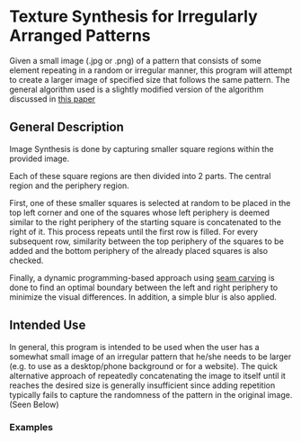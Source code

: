 # Texture Synthesis for Irregularly Arranged Patterns
Given a small image (.jpg or .png) of a pattern that consists of some element repeating in a random or irregular manner, this program will attempt to create a larger image of specified size that follows the same pattern. The general algorithm used is a slightly modified version of the algorithm discussed in [this paper](https://people.eecs.berkeley.edu/~efros/research/quilting/quilting.pdf)
## General Description

Image Synthesis is done by capturing smaller square regions within the provided image. 

Each of these square regions are then divided into 2 parts. The central region and the periphery region.

First, one of these smaller squares is selected at random to be placed in the top left corner and one of the squares whose left periphery is deemed similar to the right periphery of the starting square is concatenated to the right of it. This process repeats until the first row is filled. For every subsequent row, similarity between the top periphery of the squares to be added and the bottom periphery of the already placed squares is also checked.

Finally, a dynamic programming-based approach using [seam carving](https://en.wikipedia.org/wiki/Seam_carving#Improvements_and_extensions) is done to find an optimal boundary between the left and right periphery to minimize the visual differences. In addition, a simple blur is also applied.


## Intended Use

In general, this program is intended to be used when the user has a somewhat small image of an irregular pattern that he/she needs to be larger (e.g. to use as a desktop/phone background or for a website). The quick alternative approach of repeatedly concatenating the image to itself until it reaches the desired size is generally insufficient since adding repetition typically fails to capture the randomness of the pattern in the original image. (Seen Below)

### Examples

